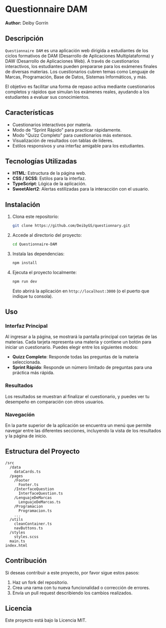 # Questionnaire DAM

**Author:** Deiby Gorrín

## Descripción

`Questionnaire DAM` es una aplicación web dirigida a estudiantes de los ciclos formativos de DAM (Desarrollo de Aplicaciones Multiplataforma) y DAW (Desarrollo de Aplicaciones Web). A través de cuestionarios interactivos, los estudiantes pueden prepararse para los exámenes finales de diversas materias. Los cuestionarios cubren temas como Lenguaje de Marcas, Programación, Base de Datos, Sistemas Informáticos, y más.

El objetivo es facilitar una forma de repaso activa mediante cuestionarios completos y rápidos que simulan los exámenes reales, ayudando a los estudiantes a evaluar sus conocimientos.

## Características

- Cuestionarios interactivos por materia.
- Modo de "Sprint Rápido" para practicar rápidamente.
- Modo "Quizz Completo" para cuestionarios más extensos.
- Visualización de resultados con tablas de líderes.
- Estilos responsivos y una interfaz amigable para los estudiantes.

## Tecnologías Utilizadas

- **HTML**: Estructura de la página web.
- **CSS / SCSS**: Estilos para la interfaz.
- **TypeScript**: Lógica de la aplicación.
- **SweetAlert2**: Alertas estilizadas para la interacción con el usuario.

## Instalación

1. Clona este repositorio:
   ```bash
   git clone https://github.com/DeibyGS/questionnary.git


   ```

2. Accede al directorio del proyecto:
   ```bash
   cd Questionnaire-DAM
   ```

3. Instala las dependencias:
   ```bash
   npm install
   ```

4. Ejecuta el proyecto localmente:
   ```bash
   npm run dev
   ```

   Esto abrirá la aplicación en `http://localhost:3000` (o el puerto que indique tu consola).

## Uso

### Interfaz Principal

Al ingresar a la página, se mostrará la pantalla principal con tarjetas de las materias. Cada tarjeta representa una materia y contiene un botón para iniciar un cuestionario. Puedes elegir entre los siguientes modos:

- **Quizz Completo**: Responde todas las preguntas de la materia seleccionada.
- **Sprint Rápido**: Responde un número limitado de preguntas para una práctica más rápida.

### Resultados

Los resultados se muestran al finalizar el cuestionario, y puedes ver tu desempeño en comparación con otros usuarios.

### Navegación

En la parte superior de la aplicación se encuentra un menú que permite navegar entre las diferentes secciones, incluyendo la vista de los resultados y la página de inicio.

## Estructura del Proyecto

```
/src
  /data
    dataCards.ts
  /pages
    /Footer
      Footer.ts
    /InterfaceQuestion
      InterfaceQuestion.ts
    /LenguajeDeMarcas
      LenguajeDeMarcas.ts
    /Programacion
      Programacion.ts
    ...
  /utils
    cleanContainer.ts
    navButtons.ts
  /styles
    styles.scss
  main.ts
index.html
```

## Contribución

Si deseas contribuir a este proyecto, por favor sigue estos pasos:

1. Haz un fork del repositorio.
2. Crea una rama con tu nueva funcionalidad o corrección de errores.
3. Envía un pull request describiendo los cambios realizados.

## Licencia

Este proyecto está bajo la Licencia MIT.
